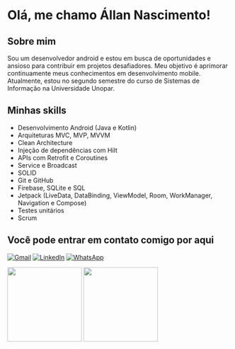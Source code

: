 # Olá, me chamo Állan Nascimento!

## Sobre mim
Sou um desenvolvedor android e estou em busca de oportunidades e ansioso para contribuir em projetos desafiadores. Meu objetivo é aprimorar continuamente meus conhecimentos em desenvolvimento mobile. Atualmente, estou no segundo semestre do curso de Sistemas de Informação na Universidade Unopar.

## Minhas skills 

- Desenvolvimento Android (Java e Kotlin)
- Arquiteturas MVC, MVP, MVVM
- Clean Architecture
- Injeção de dependências com Hilt
- APIs com Retrofit e Coroutines
- Service e Broadcast
- SOLID
- Git e GitHub
- Firebase, SQLite e SQL
- Jetpack (LiveData, DataBinding, ViewModel, Room, WorkManager, Navigation e Compose)
- Testes unitários
- Scrum

## Você pode entrar em contato comigo por aqui

[![Gmail](https://img.shields.io/badge/Gmail-D14836?style=for-the-badge&logo=gmail&logoColor=white)](mailto:devallannascimento@gmail.com)
[![LinkedIn](https://img.shields.io/badge/linkedin-%230077B5.svg?style=for-the-badge&logo=linkedin&logoColor=white)](https://www.linkedin.com/in/allannascimento/)
[![WhatsApp](https://img.shields.io/badge/WhatsApp-25D366?style=for-the-badge&logo=whatsapp&logoColor=white)](https://whatsa.me/5573999122359)

<div>
  <img height="168em" src="https://github-readme-stats-sigma-five.vercel.app/api?username=devallannascimento&show_icons=true&theme=dark"/>
  <img height="168em" src="https://github-readme-stats-sigma-five.vercel.app/api/top-langs/?username=devallannascimento&layout=compact&langs_count=7&theme=dark"/>
</div>
